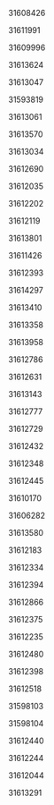 31608426

31611991

31609996

31613624

31613047

31593819

31613061

31613570

31613034

31612690

31612035

31612202

31612119

31613801

31611426

31612393

31614297

31613410

31613358

31613958

31612786

31612631

31613143

31612777

31612729

31612432

31612348

31612445

31610170

31606282

31613580

31612183

31612334

31612394

31612866

31612375

31612235

31612480

31612398

31612518

31598103

31598104

31612440

31612244

31612044

31613291

